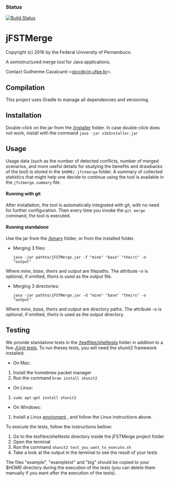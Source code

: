 ### Status
[![Build Status](https://api.travis-ci.org/guilhermejccavalcanti/jFSTMerge.svg?branch=master)](https://travis-ci.org/guilhermejccavalcanti/jFSTMerge)

jFSTMerge
========

Copyright (c) 2016 by the Federal University of Pernambuco.

A semistructured merge tool for Java applications.

Contact Guilherme Cavalcanti &lt;<gjcc@cin.ufpe.br>&gt;.

Compilation
-----------
This project uses Gradle to manage all dependencies and versioning. 

Installation
-------------
Double-click on the jar from the [/installer](https://github.com/guilhermejccavalcanti/jFSTMerge/tree/master/installer) folder.
In case double-click does not work, install with the command 
`java -jar s3mInstaller.jar`

Usage
-------------

Usage data (such as the number of detected conflicts, number of merged scenarios, and more useful details for studying the benefits and drawbacks of the tool) is stored in the `$HOME/.jfstmerge` folder.  A summary of collected statistics that might help one decide to continue using the tool is available in the `jfstmerge.summary` file.

#### Running with git

After installation, the tool is automatically integrated with git, with no need for further configuration. Then every time you invoke the `git merge` command, the tool is executed.

#### Running standalone

Use the jar from the [/binary](https://github.com/guilhermejccavalcanti/jFSTMerge/tree/master/binary) folder, or from the installed folder.

* Merging 3 files:

  `java -jar pathto/jFSTMerge.jar -f "mine" "base" "theirs" -o "output"`

Where *mine*, *base*, *theirs* and *output* are filepaths.
The attribute -o is optional, if omitted, *theirs* is used as the output file.

* Merging 3 directories:

  `java -jar pathto/jFSTMerge.jar -d "mine" "base" "theirs" -o "output"`

Where *mine*, *base*, *theirs* and *output* are directory paths.
The attribute -o is optional, if omitted, *theirs* is used as the output directory.

<!-- 
For integration with git type the two commands bellow:

   `git config --global merge.tool jfstmerge`
   
   `git config --global mergetool.jfstmerge.cmd 'java -jar pathto/jFSTMerge.jar -f \"$LOCAL\" \"$BASE\" \"$REMOTE\" -o \"$MERGED\"'`

Then, after the "git merge" command detects conflicts, call the tool with:

   `git mergetool -tool=jfstmerge`
-->

Testing
-------------

We provide standalone tests in the [/testfiles/shelltests](https://github.com/guilhermejccavalcanti/jFSTMerge/tree/master/testfiles/shelltests) folder in addition to a few [JUnit tests](https://github.com/guilhermejccavalcanti/jFSTMerge/tree/master/src/br/ufpe/cin/mergers/handlers/tests).
To run theses tests, you will need the shunit2 framework installed:

* On Mac:
1. Install the homebrew packet manager
2. Run the command  `brew install shunit2 `

* On Linux:
1. `sudo apt-get install shunit2`

* On Windows:
1. Install a Linux [enviroment](https://www.howtogeek.com/249966/how-to-install-and-use-the-linux-bash-shell-on-windows-10/) , and follow the Linux instructions above.

To execute the tests, follow the instructions bellow:
1. Go to the tesfiles/shelltests directory inside the jFSTMerge project folder
2. Open the terminal
3. Run the command `shunit2 test_you_want_to_execute.sh`
4. Take a look at the output in the terminal to see the result of your tests

The files "example", "exampletxt" and "big"  should be copied to your $HOME directory during the execution of the tests (you can delete them manually if you want after the execution of the tests).
